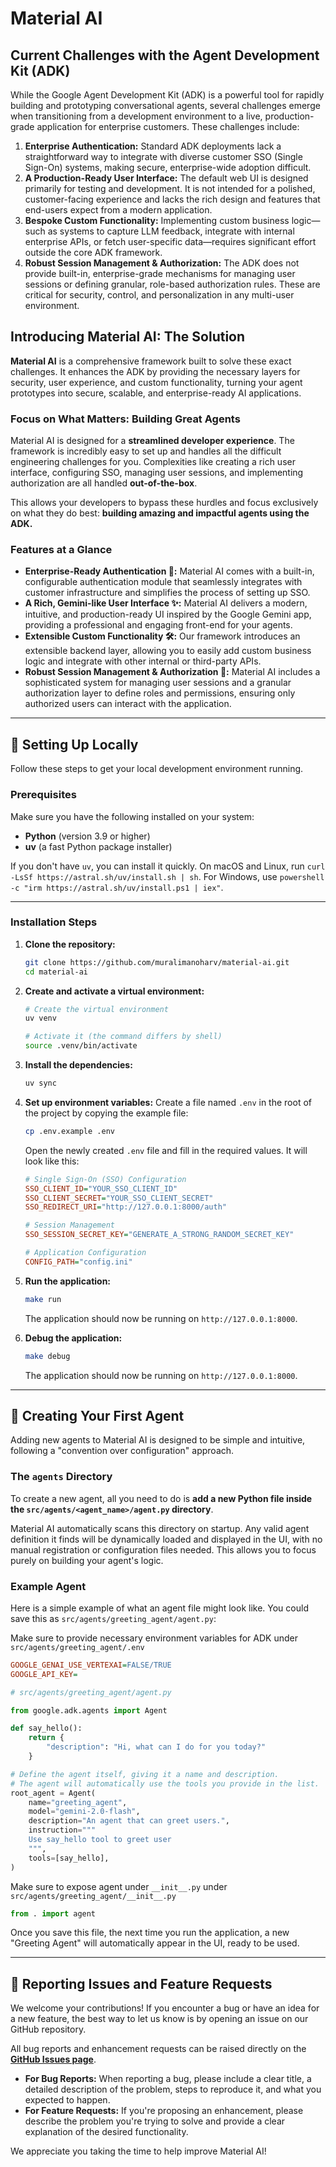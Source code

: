 # Material AI


## Current Challenges with the Agent Development Kit (ADK)

While the Google Agent Development Kit (ADK) is a powerful tool for rapidly building and prototyping conversational agents, several challenges emerge when transitioning from a development environment to a live, production-grade application for enterprise customers. These challenges include:

1.  **Enterprise Authentication:** Standard ADK deployments lack a straightforward way to integrate with diverse customer SSO (Single Sign-On) systems, making secure, enterprise-wide adoption difficult.
2.  **A Production-Ready User Interface:** The default web UI is designed primarily for testing and development. It is not intended for a polished, customer-facing experience and lacks the rich design and features that end-users expect from a modern application.
3.  **Bespoke Custom Functionality:** Implementing custom business logic—such as systems to capture LLM feedback, integrate with internal enterprise APIs, or fetch user-specific data—requires significant effort outside the core ADK framework.
4.  **Robust Session Management & Authorization:** The ADK does not provide built-in, enterprise-grade mechanisms for managing user sessions or defining granular, role-based authorization rules. These are critical for security, control, and personalization in any multi-user environment.

## Introducing Material AI: The Solution

**Material AI** is a comprehensive framework built to solve these exact challenges. It enhances the ADK by providing the necessary layers for security, user experience, and custom functionality, turning your agent prototypes into secure, scalable, and enterprise-ready AI applications.

### Focus on What Matters: Building Great Agents

Material AI is designed for a **streamlined developer experience**. The framework is incredibly easy to set up and handles all the difficult engineering challenges for you. Complexities like creating a rich user interface, configuring SSO, managing user sessions, and implementing authorization are all handled **out-of-the-box**.

This allows your developers to bypass these hurdles and focus exclusively on what they do best: **building amazing and impactful agents using the ADK.**

### Features at a Glance

* **Enterprise-Ready Authentication 🔐:** Material AI comes with a built-in, configurable authentication module that seamlessly integrates with customer infrastructure and simplifies the process of setting up SSO.
* **A Rich, Gemini-like User Interface ✨:** Material AI delivers a modern, intuitive, and production-ready UI inspired by the Google Gemini app, providing a professional and engaging front-end for your agents.
* **Extensible Custom Functionality 🛠️:** Our framework introduces an extensible backend layer, allowing you to easily add custom business logic and integrate with other internal or third-party APIs.
* **Robust Session Management & Authorization 👤:** Material AI includes a sophisticated system for managing user sessions and a granular authorization layer to define roles and permissions, ensuring only authorized users can interact with the application.

-----

## 🚀 Setting Up Locally

Follow these steps to get your local development environment running.

### Prerequisites

Make sure you have the following installed on your system:

  * **Python** (version 3.9 or higher)
  * **uv** (a fast Python package installer)

If you don't have `uv`, you can install it quickly. On macOS and Linux, run `curl -LsSf https://astral.sh/uv/install.sh | sh`. For Windows, use `powershell -c "irm https://astral.sh/uv/install.ps1 | iex"`.

-----

### Installation Steps

1.  **Clone the repository:**

    ```bash
    git clone https://github.com/muralimanoharv/material-ai.git
    cd material-ai
    ```

2.  **Create and activate a virtual environment:**

    ```bash
    # Create the virtual environment
    uv venv

    # Activate it (the command differs by shell)
    source .venv/bin/activate
    ```

3.  **Install the dependencies:**

    ```bash
    uv sync
    ```

4.  **Set up environment variables:**
    Create a file named `.env` in the root of the project by copying the example file:

    ```bash
    cp .env.example .env
    ```

    Open the newly created `.env` file and fill in the required values. It will look like this:

    ```ini
    # Single Sign-On (SSO) Configuration
    SSO_CLIENT_ID="YOUR_SSO_CLIENT_ID"
    SSO_CLIENT_SECRET="YOUR_SSO_CLIENT_SECRET"
    SSO_REDIRECT_URI="http://127.0.0.1:8000/auth"

    # Session Management
    SSO_SESSION_SECRET_KEY="GENERATE_A_STRONG_RANDOM_SECRET_KEY"

    # Application Configuration
    CONFIG_PATH="config.ini"
    ```

5.  **Run the application:**

    ```bash
    make run
    ```

    The application should now be running on `http://127.0.0.1:8000`.

5.  **Debug the application:**

    ```bash
    make debug
    ```

    The application should now be running on `http://127.0.0.1:8000`.


-----

## 🤖 Creating Your First Agent

Adding new agents to Material AI is designed to be simple and intuitive, following a "convention over configuration" approach.

### The `agents` Directory

To create a new agent, all you need to do is **add a new Python file inside the `src/agents/<agent_name>/agent.py` directory**.

Material AI automatically scans this directory on startup. Any valid agent definition it finds will be dynamically loaded and displayed in the UI, with no manual registration or configuration files needed. This allows you to focus purely on building your agent's logic.

### Example Agent

Here is a simple example of what an agent file might look like. You could save this as `src/agents/greeting_agent/agent.py`:

Make sure to provide necessary environment variables for ADK under `src/agents/greeting_agent/.env`

```ini
GOOGLE_GENAI_USE_VERTEXAI=FALSE/TRUE
GOOGLE_API_KEY=
```

```python
# src/agents/greeting_agent/agent.py

from google.adk.agents import Agent

def say_hello():
    return {
        "description": "Hi, what can I do for you today?"
    }

# Define the agent itself, giving it a name and description.
# The agent will automatically use the tools you provide in the list.
root_agent = Agent(
    name="greeting_agent",
    model="gemini-2.0-flash",
    description="An agent that can greet users.",
    instruction="""
    Use say_hello tool to greet user
    """,
    tools=[say_hello],
)
```

Make sure to expose agent under `__init__.py` under `src/agents/greeting_agent/__init__.py`

```python
from . import agent
```

Once you save this file, the next time you run the application, a new "Greeting Agent" will automatically appear in the UI, ready to be used.

---

## 🐞 Reporting Issues and Feature Requests

We welcome your contributions! If you encounter a bug or have an idea for a new feature, the best way to let us know is by opening an issue on our GitHub repository.

All bug reports and enhancement requests can be raised directly on the **[GitHub Issues page](https://github.com/muralimanoharv/material-ai/issues)**.

* **For Bug Reports:** When reporting a bug, please include a clear title, a detailed description of the problem, steps to reproduce it, and what you expected to happen.
* **For Feature Requests:** If you're proposing an enhancement, please describe the problem you're trying to solve and provide a clear explanation of the desired functionality.

We appreciate you taking the time to help improve Material AI!

